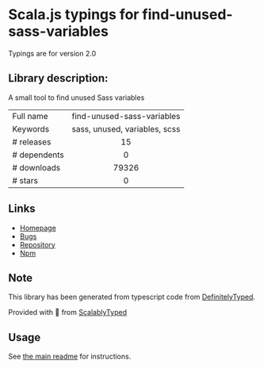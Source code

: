 
# Scala.js typings for find-unused-sass-variables

Typings are for version 2.0

## Library description:
A small tool to find unused Sass variables

|                    |                 |
| ------------------ | :-------------: |
| Full name          | find-unused-sass-variables |
| Keywords           | sass, unused, variables, scss |
| # releases         | 15 |
| # dependents       | 0 |
| # downloads        | 79326 |
| # stars            | 0 |

## Links
- [Homepage](https://github.com/XhmikosR/find-unused-sass-variables#readme)
- [Bugs](https://github.com/XhmikosR/find-unused-sass-variables/issues)
- [Repository](https://github.com/XhmikosR/find-unused-sass-variables)
- [Npm](https://www.npmjs.com/package/find-unused-sass-variables)
    


## Note
This library has been generated from typescript code from [DefinitelyTyped](https://definitelytyped.org).

Provided with :purple_heart: from [ScalablyTyped](https://github.com/oyvindberg/ScalablyTyped)

## Usage
See [the main readme](../../readme.md) for instructions.


